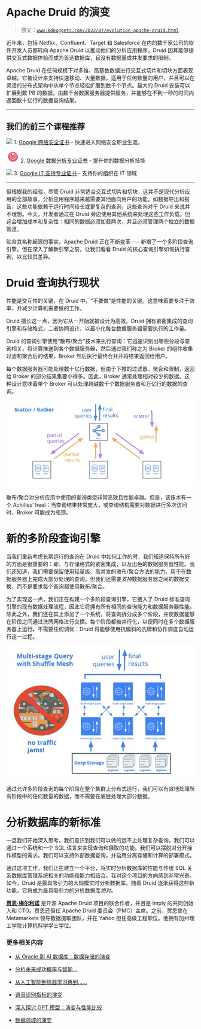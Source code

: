 # Apache Druid 的演变

> 原文：[`www.kdnuggets.com/2022/07/evolution-apache-druid.html`](https://www.kdnuggets.com/2022/07/evolution-apache-druid.html)

近年来，包括 Netflix、Confluent、Target 和 Salesforce 在内的数千家公司的软件开发人员都转向 Apache Druid 以推动他们的分析应用程序。Druid 因其能够提供交互式数据体验而成为首选数据库，且没有数据量或并发要求的限制。

Apache Druid 在任何规模下对多维、高基数数据进行交互式切片和切块方面表现卓越。它被设计来支持快速移动、大量数据，适用于任何数量的用户，并且可以在灵活的分布式架构中从单个节点轻松扩展到数千个节点。最大的 Druid 安装可以扩展到数 PB 的数据，由数千台数据服务器提供服务，并能够在不到一秒的时间内返回数十亿行的数据查询结果。

* * *

## 我们的前三个课程推荐

![](img/0244c01ba9267c002ef39d4907e0b8fb.png) 1\. [Google 网络安全证书](https://www.kdnuggets.com/google-cybersecurity) - 快速进入网络安全职业生涯。

![](img/e225c49c3c91745821c8c0368bf04711.png) 2\. [Google 数据分析专业证书](https://www.kdnuggets.com/google-data-analytics) - 提升你的数据分析技能

![](img/0244c01ba9267c002ef39d4907e0b8fb.png) 3\. [Google IT 支持专业证书](https://www.kdnuggets.com/google-itsupport) - 支持你的组织在 IT 领域

* * *

但根据我的经验，尽管 Druid 非常适合交互式切片和切块，这并不是现代分析应用的全部故事。分析应用程序越来越需要其他面向用户的功能，如数据导出和报告，这些功能依赖于运行时间较长或更复杂的查询，这些查询对于 Druid 来说并不理想。今天，开发者通过在 Druid 旁边使用其他系统来处理这些工作负载。但这会增加成本和复杂性：相同的数据必须加载两次，并且必须管理两个独立的数据管道。

贴合其名称起源的事实，Apache Druid 正在不断变革——新增了一个多阶段查询引擎。但在深入了解新引擎之前，让我们看看 Druid 的核心查询引擎如何执行查询，以比较其差异。

# Druid 查询执行现状

性能是交互性的关键，在 Druid 中，“不要做”是性能的关键。这意味着要专注于效率，并减少计算机需要做的工作。

Druid 擅长这一点，因为它从一开始就被设计为高效。Druid 拥有紧密集成的查询引擎和存储格式，二者协同设计，以最小化每台数据服务器需要执行的工作量。

Druid 的查询引擎使用“散布/聚合”技术来执行查询：它迅速识别出哪些分段与查询相关，将计算推送到各个数据服务器，然后通过我们称之为 Broker 的组件收集过滤和聚合后的结果，Broker 然后执行最终合并并将结果返回给用户。

每个数据服务器可能处理数十亿行数据，但由于下推的过滤器、聚合和限制，返回给 Broker 的部分结果集要小得多。因此，Broker 通常处理相对较少的数据。这种设计意味着单个 Broker 可以处理跨越数千个数据服务器和万亿行的数据的查询。

![Druid 查询执行现状](img/9b6eedebaa682176d81283d566ab7ba3.png)

散布/聚合对分析应用中使用的查询类型非常高效且性能卓越。但是，该技术有一个 Achilles’ heel：当查询结果非常庞大，或查询结构需要对数据进行多次访问时，Broker 可能成为瓶颈。

# 新的多阶段查询引擎

当我们重新考虑长期运行的查询在 Druid 中如何工作的时，我们知道保持所有好的方面是很重要的：即，与存储格式的紧密集成，以及出色的数据服务器性能。我们还知道，我们需要保留使用轻量级、高并发的散布/聚合方法的能力，用于在数据服务器上完成大部分处理的查询。但我们还需要*支持*数据服务器之间的数据交换，而不是要求每个查询都使用散布/聚合。

为了实现这一点，我们正在构建一个多阶段查询引擎，它接入了 Druid 标准查询引擎的现有数据处理流程，因此它将拥有所有相同的查询能力和数据服务器性能。除此之外，我们还在其上添加了一个系统，将查询拆分成多个阶段，并使数据能够在阶段之间通过洗牌网格进行交换。每个阶段都被并行化，以便同时在多个数据服务器上运行。不需要任何调优：Druid 将能够使用抗偏斜的洗牌和协作调度自动运行这一过程。

![新的多阶段查询引擎](img/2f37f8118c4ba390dbc024ef7180610c.png)

通过允许多阶段查询的每个阶段在整个集群上分布式运行，我们可以有效地处理所有阶段中的任何数量的数据，而不需要在底层处理大部分数据。

# 分析数据库的新标准

一旦我们开始深入思考，我们意识到我们可以做的远不止处理复杂查询。我们可以通过一个系统和一个 SQL 语言来实现查询和摄取的功能。我们可以摆脱对分开操作模型的需求。我们可以支持外部数据查询，并启用分离存储和计算的部署模式。

通过这项工作，我们正在建立一个平台，将实时分析数据库的性能与传统 SQL 关系数据库管理系统相关的功能和能力相结合。我对这个项目的方向感到非常兴奋。如今，Druid 是最具吸引力的大规模实时分析数据库。随着 Druid 逐渐获得这些新功能，它将成为最具吸引力的分析数据库*绝对*。 

**[贾恩·梅尔利诺](https://www.linkedin.com/in/gianmerlino/)** 是开源 Apache Druid 项目的联合作者，并且是 Imply 的共同创始人和 CTO。贾恩还担任 Apache Druid 委员会（PMC）主席。之前，贾恩曾在 Metamarkets 领导数据摄取团队，并在 Yahoo 担任高级工程职位。他拥有加州理工学院计算机科学学士学位。

### 更多相关内容

+   [从 Oracle 到 AI 数据库：数据存储的演变](https://www.kdnuggets.com/2022/02/oracle-databases-ai-evolution-data-storage.html)

+   [分析未来成功概率与智能…](https://www.kdnuggets.com/2022/02/analyzing-probability-future-success-intelligence-node-attributes-evolution-model.html)

+   [从人工智能到机器学习再到……](https://www.kdnuggets.com/2022/08/evolution-artificial-intelligence-machine-learning-data-science.html)

+   [语音识别指标的演变](https://www.kdnuggets.com/2022/10/evolution-speech-recognition-metrics.html)

+   [深入探讨 GPT 模型：演变与性能比较](https://www.kdnuggets.com/2023/05/deep-dive-gpt-models.html)

+   [数据领域的演变](https://www.kdnuggets.com/2023/06/evolution-data-landscape.html)
